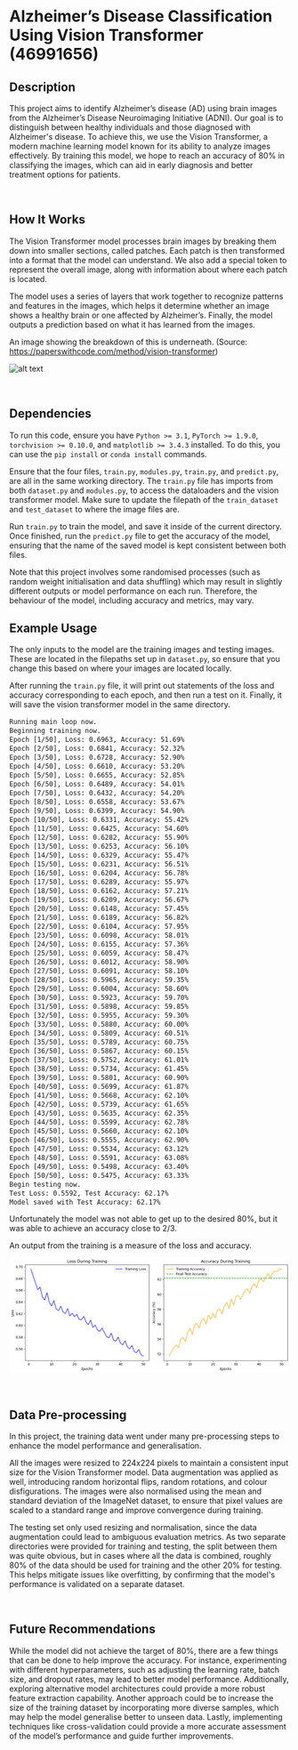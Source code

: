 # Alzheimer’s Disease Classification Using Vision Transformer (46991656)

## Description
This project aims to identify Alzheimer’s disease (AD) using brain images from the Alzheimer’s Disease Neuroimaging Initiative (ADNI). Our goal is to distinguish between healthy individuals and those diagnosed with Alzheimer's disease. To achieve this, we use the Vision Transformer, a modern machine learning model known for its ability to analyze images effectively. By training this model, we hope to reach an accuracy of 80% in classifying the images, which can aid in early diagnosis and better treatment options for patients.

<br>

## How It Works
The Vision Transformer model processes brain images by breaking them down into smaller sections, called patches. Each patch is then transformed into a format that the model can understand. We also add a special token to represent the overall image, along with information about where each patch is located.

The model uses a series of layers that work together to recognize patterns and features in the images, which helps it determine whether an image shows a healthy brain or one affected by Alzheimer’s. Finally, the model outputs a prediction based on what it has learned from the images.

An image showing the breakdown of this is underneath. (Source: https://paperswithcode.com/method/vision-transformer)

![alt text](https://production-media.paperswithcode.com/methods/Screen_Shot_2021-01-26_at_9.43.31_PM_uI4jjMq.png)

<br>

## Dependencies
To run this code, ensure you have `Python >= 3.1`, `PyTorch >= 1.9.0`, `torchvision >= 0.10.0`, and `matplotlib >= 3.4.3` installed. To do this, you can use the `pip install` or `conda install` commands.

Ensure that the four files, `train.py`, `modules.py`, `train.py`, and `predict.py`, are all in the same working directory. The `train.py` file has imports from both `dataset.py` and `modules.py`, to access the dataloaders and the vision transformer model. Make sure to update the filepath of the `train_dataset` and `test_dataset` to where the image files are.

Run `train.py` to train the model, and save it inside of the current directory. Once finished, run the `predict.py` file to get the accuracy of the model, ensuring that the name of the saved model is kept consistent between both files.

Note that this project involves some randomised processes (such as random weight initialisation and data shuffling) which may result in slightly different outputs or model performance on each run. Therefore, the behaviour of the model, including accuracy and metrics, may vary.

## Example Usage
The only inputs to the model are the training images and testing images. These are located in the filepaths set up in `dataset.py`, so ensure that you change this based on where your images are located locally.

After running the `train.py` file, it will print out statements of the loss and accuracy corresponding to each epoch, and then run a test on it. Finally, it will save the vision transformer model in the same directory.

```
Running main loop now.
Beginning training now.
Epoch [1/50], Loss: 0.6963, Accuracy: 51.69%
Epoch [2/50], Loss: 0.6841, Accuracy: 52.32%
Epoch [3/50], Loss: 0.6728, Accuracy: 52.90%
Epoch [4/50], Loss: 0.6610, Accuracy: 53.20%
Epoch [5/50], Loss: 0.6655, Accuracy: 52.85%
Epoch [6/50], Loss: 0.6489, Accuracy: 54.01%
Epoch [7/50], Loss: 0.6432, Accuracy: 54.20%
Epoch [8/50], Loss: 0.6558, Accuracy: 53.67%
Epoch [9/50], Loss: 0.6399, Accuracy: 54.90%
Epoch [10/50], Loss: 0.6331, Accuracy: 55.42%
Epoch [11/50], Loss: 0.6425, Accuracy: 54.60%
Epoch [12/50], Loss: 0.6282, Accuracy: 55.90%
Epoch [13/50], Loss: 0.6253, Accuracy: 56.10%
Epoch [14/50], Loss: 0.6329, Accuracy: 55.47%
Epoch [15/50], Loss: 0.6231, Accuracy: 56.51%
Epoch [16/50], Loss: 0.6204, Accuracy: 56.78%
Epoch [17/50], Loss: 0.6289, Accuracy: 55.97%
Epoch [18/50], Loss: 0.6162, Accuracy: 57.21%
Epoch [19/50], Loss: 0.6209, Accuracy: 56.67%
Epoch [20/50], Loss: 0.6148, Accuracy: 57.45%
Epoch [21/50], Loss: 0.6189, Accuracy: 56.82%
Epoch [22/50], Loss: 0.6104, Accuracy: 57.95%
Epoch [23/50], Loss: 0.6098, Accuracy: 58.01%
Epoch [24/50], Loss: 0.6155, Accuracy: 57.36%
Epoch [25/50], Loss: 0.6059, Accuracy: 58.47%
Epoch [26/50], Loss: 0.6012, Accuracy: 58.90%
Epoch [27/50], Loss: 0.6091, Accuracy: 58.10%
Epoch [28/50], Loss: 0.5965, Accuracy: 59.35%
Epoch [29/50], Loss: 0.6004, Accuracy: 58.60%
Epoch [30/50], Loss: 0.5923, Accuracy: 59.70%
Epoch [31/50], Loss: 0.5898, Accuracy: 59.85%
Epoch [32/50], Loss: 0.5955, Accuracy: 59.30%
Epoch [33/50], Loss: 0.5880, Accuracy: 60.00%
Epoch [34/50], Loss: 0.5809, Accuracy: 60.51%
Epoch [35/50], Loss: 0.5789, Accuracy: 60.75%
Epoch [36/50], Loss: 0.5867, Accuracy: 60.15%
Epoch [37/50], Loss: 0.5752, Accuracy: 61.01%
Epoch [38/50], Loss: 0.5734, Accuracy: 61.45%
Epoch [39/50], Loss: 0.5801, Accuracy: 60.90%
Epoch [40/50], Loss: 0.5699, Accuracy: 61.87%
Epoch [41/50], Loss: 0.5668, Accuracy: 62.10%
Epoch [42/50], Loss: 0.5739, Accuracy: 61.65%
Epoch [43/50], Loss: 0.5635, Accuracy: 62.35%
Epoch [44/50], Loss: 0.5599, Accuracy: 62.78%
Epoch [45/50], Loss: 0.5660, Accuracy: 62.10%
Epoch [46/50], Loss: 0.5555, Accuracy: 62.90%
Epoch [47/50], Loss: 0.5534, Accuracy: 63.12%
Epoch [48/50], Loss: 0.5591, Accuracy: 63.08%
Epoch [49/50], Loss: 0.5498, Accuracy: 63.40%
Epoch [50/50], Loss: 0.5475, Accuracy: 63.33%
Begin testing now.
Test Loss: 0.5592, Test Accuracy: 62.17%
Model saved with Test Accuracy: 62.17%
```

Unfortunately the model was not able to get up to the desired 80%, but it was able to achieve an accuracy close to 2/3.

An output from the training is a measure of the loss and accuracy.

![alt text](graphs/image.png)

<br>

## Data Pre-processing

In this project, the training data went under many pre-processing steps to enhance the model performance and generalisation.

All the images were resized to 224x224 pixels to maintain a consistent input size for the Vision Transformer model. Data augmentation was applied as well, introducing random horizontal flips, random rotations, and colour disfigurations. The images were also normalised using the mean and standard deviation of the ImageNet dataset, to ensure that pixel values are scaled to a standard range and improve convergence during training.

The testing set only used resizing and normalisation, since the data augmentation could lead to ambiguous evaluation metrics. As two separate directories were provided for training and testing, the split between them was quite obvious, but in cases where all the data is combined, roughly 80% of the data should be used for training and the other 20% for testing. This helps mitigate issues like overfitting, by confirming that the model's performance is validated on a separate dataset.

<br>

## Future Recommendations
While the model did not achieve the target of 80%, there are a few things that can be done to help improve the accuracy. For instance, experimenting with different hyperparameters, such as adjusting the learning rate, batch size, and dropout rates, may lead to better model performance. Additionally, exploring alternative model architectures could provide a more robust feature extraction capability. Another approach could be to increase the size of the training dataset by incorporating more diverse samples, which may help the model generalise better to unseen data. Lastly, implementing techniques like cross-validation could provide a more accurate assessment of the model’s performance and guide further improvements.

